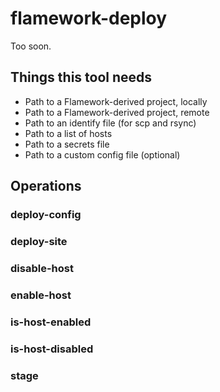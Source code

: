 # flamework-deploy

Too soon.

## Things this tool needs

* Path to a Flamework-derived project, locally
* Path to a Flamework-derived project, remote
* Path to an identify file (for scp and rsync)
* Path to a list of hosts
* Path to a secrets file
* Path to a custom config file (optional)

## Operations

### deploy-config

### deploy-site

### disable-host

### enable-host

### is-host-enabled

### is-host-disabled

### stage
